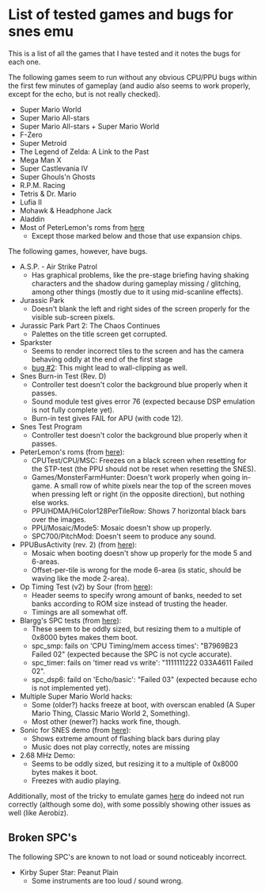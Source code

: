 # List of tested games and bugs for snes emu
This is a list of all the games that I have tested and it notes the bugs for each one.

The following games seem to run without any obvious CPU/PPU bugs within the first few minutes of gameplay (and audio also seems to work properly, except for the echo, but is not really checked).

- Super Mario World
- Super Mario All-stars
- Super Mario All-stars + Super Mario World
- F-Zero
- Super Metroid
- The Legend of Zelda: A Link to the Past
- Mega Man X
- Super Castlevania IV
- Super Ghouls'n Ghosts
- R.P.M. Racing
- Tetris & Dr. Mario
- Lufia II
- Mohawk & Headphone Jack
- Aladdin
- Most of PeterLemon's roms from [here](https://github.com/PeterLemon/SNES)
  - Except those marked below and those that use expansion chips.

The following games, however, have bugs.

- A.S.P. - Air Strike Patrol
  - Has graphical problems, like the pre-stage briefing having shaking characters and the shadow during gameplay missing / glitching, among other things (mostly due to it using mid-scanline effects).
- Jurassic Park
  - Doesn't blank the left and right sides of the screen properly for the visible sub-screen pixels.
- Jurassic Park Part 2: The Chaos Continues
  - Palettes on the title screen get corrupted.
- Sparkster
  - Seems to render incorrect tiles to the screen and has the camera behaving oddly at the end of the first stage
  - [bug #2](https://github.com/elzo-d/SnesJs/issues/2): This might lead to wall-clipping as well.
- Snes Burn-in Test (Rev. D)
  - Controller test doesn't color the background blue properly when it passes.
  - Sound module test gives error 76 (expected because DSP emulation is not fully complete yet).
  - Burn-in test gives FAIL for APU (with code 12).
- Snes Test Program
  - Controller test doesn't color the background blue properly when it passes.
- PeterLemon's roms (from [here](https://github.com/PeterLemon/SNES)):
  - CPUTest/CPU/MSC: Freezes on a black screen when resetting for the STP-test (the PPU should not be reset when resetting the SNES).
  - Games/MonsterFarmHunter: Doesn't work properly when going in-game. A small row of white pixels near the top of the screen moves when pressing left or right (in the opposite direction), but nothing else works.
  - PPU/HDMA/HiColor128PerTileRow: Shows 7 horizontal black bars over the images.
  - PPU/Mosaic/Mode5: Mosaic doesn't show up properly.
  - SPC700/PitchMod: Doesn't seem to produce any sound.
- PPUBusActivity (rev. 2) (from [here](https://forums.nesdev.com/viewtopic.php?t=14467)):
  - Mosaic when booting doesn't show up properly for the mode 5 and 6-areas.
  - Offset-per-tile is wrong for the mode 6-area (is static, should be waving like the mode 2-area).
- Op Timing Test (v2) by Sour (from [here](https://forums.nesdev.com/viewtopic.php?f=12&t=18658&start=105)):
  - Header seems to specify wrong amount of banks, needed to set banks according to ROM size instead of trusting the header.
  - Timings are all somewhat off.
- Blargg's SPC tests (from [here](https://forums.nesdev.com/viewtopic.php?f=12&t=18005)):
  - These seem to be oddly sized, but resizing them to a multiple of 0x8000 bytes makes them boot.
  - spc_smp: fails on 'CPU Timing/mem access times': "B7969B23 Failed 02" (expected because the SPC is not cycle accurate).
  - spc_timer: fails on 'timer read vs write': "1111111222 033A4611 Failed 02".
  - spc_dsp6: faild on 'Echo/basic': "Failed 03" (expected because echo is not implemented yet).
- Multiple Super Mario World hacks:
  - Some (older?) hacks freeze at boot, with overscan enabled (A Super Mario Thing, Classic Mario World 2, Something).
  - Most other (newer?) hacks work fine, though.
- Sonic for SNES demo (from [here](https://forums.nesdev.com/viewtopic.php?f=12&t=20638)):
  - Shows extreme amount of flashing black bars during play
  - Music does not play correctly, notes are missing
- 2.68 MHz Demo:
  - Seems to be oddly sized, but resizing it to a multiple of 0x8000 bytes makes it boot.
  - Freezes with audio playing.

Additionally, most of the tricky to emulate games [here](https://snesdev.mesen.ca/wiki/index.php?title=Tricky-to-emulate_games) do indeed not run correctly (although some do), with some possibly showing other issues as well (like Aerobiz).

## Broken SPC's

The following SPC's are known to not load or sound noticeably incorrect.

- Kirby Super Star: Peanut Plain
  - Some instruments are too loud / sound wrong.
